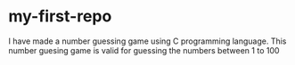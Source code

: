 # my-first-repo
I have made a number guessing game using C programming language. This number guesing game is valid for guessing the numbers between 1 to 100
